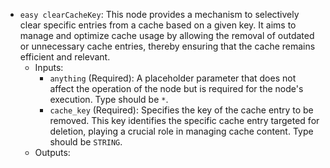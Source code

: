 - `easy clearCacheKey`: This node provides a mechanism to selectively clear specific entries from a cache based on a given key. It aims to manage and optimize cache usage by allowing the removal of outdated or unnecessary cache entries, thereby ensuring that the cache remains efficient and relevant.
    - Inputs:
        - `anything` (Required): A placeholder parameter that does not affect the operation of the node but is required for the node's execution. Type should be `*`.
        - `cache_key` (Required): Specifies the key of the cache entry to be removed. This key identifies the specific cache entry targeted for deletion, playing a crucial role in managing cache content. Type should be `STRING`.
    - Outputs:
